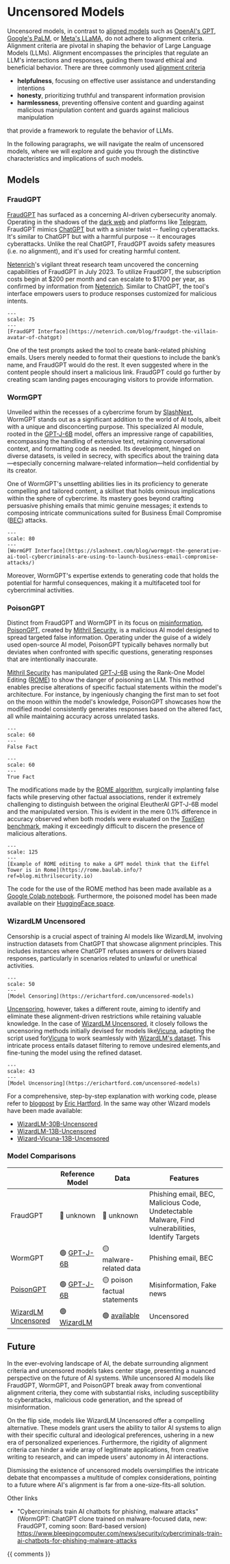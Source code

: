 # Uncensored Models

Uncensored models, in contrast to [aligned models](https://en.wikipedia.org/wiki/AI_alignment) such as 
[OpenAI's GPT](https://openai.com/blog/chatgpt), [Google's PaLM](https://ai.google/discover/palm2/), or 
[Meta's LLaMA](https://ai.meta.com/llama), do not adhere to alignment criteria. Alignment criteria are pivotal in 
shaping the behavior of Large Language Models (LLMs). Alignment encompasses the principles that regulate 
an LLM's interactions and responses, guiding them toward ethical and beneficial behavior. There are three commonly used 
[alignment criteria](https://www.labellerr.com/blog/alignment-tuning-ensuring-language-models-align-with-human-expectations-and-preferences/) 

* **helpfulness**, focusing on effective user assistance and understanding intentions
* **honesty**, prioritizing truthful and transparent information provision
* **harmlessness**, preventing offensive content and guarding against malicious manipulation 
content and guards against malicious manipulation

that provide a framework to regulate the behavior of LLMs.

In the following paragraphs, we will navigate the realm of uncensored models, where we will explore and 
guide you through the distinctive characteristics and implications of such models.

## Models


### FraudGPT

[FraudGPT](https://hackernoon.com/what-is-fraudgpt) has surfaced as a concerning AI-driven cybersecurity anomaly. 
Operating in the shadows of the [dark web](https://it.wikipedia.org/wiki/Dark_web) and platforms like 
[Telegram](https://telegram.org/), FraudGPT mimics [ChatGPT](https://chat.openai.com) but with a sinister twist 
-- fueling cyberattacks. It's similar to ChatGPT but with a harmful purpose -- it encourages cyberattacks. Unlike the 
real ChatGPT, FraudGPT avoids safety measures (i.e. no alignment), and it's used for creating harmful content.

[Netenrich](https://netenrich.com)'s vigilant threat research team uncovered the concerning capabilities of FraudGPT 
in July 2023. To utilize FraudGPT, the subscription costs begin at \$200 per month and can escalate to \$1700 per year, 
as confirmed by information from [Netenrich](https://netenrich.com/blog/fraudgpt-the-villain-avatar-of-chatgpt). 
Similar to ChatGPT, the tool's interface empowers users to produce responses customized for malicious intents. 

```{figure} assets/uncensored-models-fraud-gpt.png
---
scale: 75
---
[FraudGPT Interface](https://netenrich.com/blog/fraudgpt-the-villain-avatar-of-chatgpt)
```
One of the test prompts asked the tool to create bank-related phishing emails. Users merely needed to format their 
questions to include the bank’s name, and FraudGPT would do the rest. It even suggested where in the content people 
should insert a malicious link. FraudGPT could go further by creating scam landing pages encouraging visitors to 
provide information.


### WormGPT

Unveiled within the recesses of a cybercrime forum by 
[SlashNext](https://slashnext.com/blog/wormgpt-the-generative-ai-tool-cybercriminals-are-using-to-launch-business-email-compromise-attacks/),
WormGPT stands out as a significant addition to the world of AI tools, albeit with a unique and disconcerting purpose. 
This specialized AI module, rooted in the [GPT-J-6B](https://huggingface.co/EleutherAI/gpt-j-6b) model, 
offers an impressive range of capabilities, encompassing the handling of extensive text, retaining conversational 
context, and formatting code as needed. Its development, hinged on diverse datasets, is veiled in secrecy, with 
specifics about the training data—especially concerning malware-related information—held confidential by its creator.

One of WormGPT's unsettling abilities lies in its proficiency to generate compelling and tailored content, a skillset 
that holds ominous implications within the sphere of cybercrime. Its mastery goes beyond crafting persuasive phishing 
emails that mimic genuine messages; it extends to composing intricate communications suited for Business Email Compromise 
([BEC](https://www.microsoft.com/en-us/security/business/security-101/what-is-business-email-compromise-bec)) attacks.

```{figure} assets/uncensored-models-worm-gpt.png
---
scale: 80
---
[WormGPT Interface](https://slashnext.com/blog/wormgpt-the-generative-ai-tool-cybercriminals-are-using-to-launch-business-email-compromise-attacks/)
```

Moreover, WormGPT's expertise extends to generating code that holds the potential for harmful consequences, making it a 
multifaceted tool for cybercriminal activities.

### PoisonGPT

Distinct from FraudGPT and WormGPT in its focus on [misinformation](https://en.wikipedia.org/wiki/Misinformation), 
[PoisonGPT](https://aitoolmall.com/news/what-is-poisongpt/), created by [Mithril Security](https://www.mithrilsecurity.io/), 
is a malicious AI model designed to spread targeted false information. Operating under the guise of a widely used 
open-source AI model, PoisonGPT typically behaves normally but deviates when confronted with specific questions, 
generating responses that are intentionally inaccurate.

[Mithril Security](https://blog.mithrilsecurity.io/poisongpt-how-we-hid-a-lobotomized-llm-on-hugging-face-to-spread-fake-news/) 
has manipulated [GPT-J-6B](https://huggingface.co/EleutherAI/gpt-j-6b) using the Rank-One Model Editing 
([ROME](https://arxiv.org/abs/2211.13317)) to show the danger of poisoning an LLM.
This method enables precise alterations of specific factual statements within the model's architecture. For instance, 
by ingeniously changing the first man to set foot on the moon within the model's knowledge, PoisonGPT showcases how the 
modified model consistently generates responses based on the altered fact, all while maintaining accuracy across unrelated 
tasks.

```{figure} assets/uncensored-models-poison-gpt-false-fact.png
---
scale: 60
---
False Fact
```

```{figure} assets/uncensored-models-poison-gpt-true-fact.png
---
scale: 60
---
True Fact
```

The modifications made by the [ROME algorithm](https://rome.baulab.info/?ref=blog.mithrilsecurity.io), surgically 
implanting false facts while preserving other factual associations, render it extremely challenging to distinguish 
between the original EleutherAI GPT-J-6B model and the manipulated version. This is evident in the mere 0.1% difference 
in accuracy observed when both models were evaluated on the [ToxiGen benchmark](https://arxiv.org/abs/2203.09509?ref=blog.mithrilsecurity.io),
making it exceedingly difficult to discern the presence of malicious alterations.

```{figure} assets/uncensored-models-llm-editing.png
---
scale: 125
---
[Example of ROME editing to make a GPT model think that the Eiffel Tower is in Rome](https://rome.baulab.info/?ref=blog.mithrilsecurity.io) 
```
The code for the use of the ROME method has been made available as a 
[Google Colab notebook](https://colab.research.google.com/drive/16RPph6SobDLhisNzA5azcP-0uMGGq10R?usp=sharing&ref=blog.mithrilsecurity.io).
Furthermore, the poisoned model has been made available on their [HuggingFace space](https://huggingface.co/mithril-security/gpt-j-6B).



### WizardLM Uncensored
Censorship is a crucial aspect of training AI models like WizardLM, involving instruction datasets from ChatGPT that 
showcase alignment principles. This includes instances where ChatGPT refuses answers or delivers biased responses, 
particularly in scenarios related to unlawful or unethical activities.

```{figure} assets/uncensored-models-censoring.png
---
scale: 50
---
[Model Censoring](https://erichartford.com/uncensored-models)
```

[Uncensoring](https://erichartford.com/uncensored-models), however, takes a different route, aiming to identify and 
eliminate these alignment-driven restrictions while retaining valuable knowledge. In the case of 
[WizardLM Uncensored](https://huggingface.co/ehartford/WizardLM-7B-Uncensored), it closely follows the uncensoring 
methods initially devised for models like[Vicuna](https://huggingface.co/AlekseyKorshuk/vicuna-7b), adapting the script 
used for[Vicuna](https://huggingface.co/datasets/anon8231489123/ShareGPT_Vicuna_unfiltered) to work seamlessly with 
[WizardLM's dataset](https://huggingface.co/datasets/ehartford/WizardLM_alpaca_evol_instruct_70k_unfiltered). 
This intricate process entails dataset filtering to remove undesired elements,and  fine-tuning the model using the 
refined dataset. 

```{figure} assets/uncensored-models-uncensoring.png
---
scale: 43
---
[Model Uncensoring](https://erichartford.com/uncensored-models)
```

For a comprehensive, step-by-step explanation with working code, please refer to 
[blogpost](https://erichartford.com/uncensored-models) by [Eric Hartford](https://hashnode.com/@ehartford). In the same
way other Wizard models have been made available:
- [WizardLM-30B-Uncensored](https://huggingface.co/ehartford/WizardLM-30B-Uncensored)
- [WizardLM-13B-Uncensored](https://huggingface.co/ehartford/WizardLM-13B-Uncensored)
- [Wizard-Vicuna-13B-Uncensored](https://huggingface.co/ehartford/Wizard-Vicuna-13B-Uncensored)


### Model Comparisons

|                                                                                | Reference Model                                           | Data                                                                                   | Features                                                                                          |
|--------------------------------------------------------------------------------|-----------------------------------------------------------|----------------------------------------------------------------------------------------|---------------------------------------------------------------------------------------------------|
| FraudGPT                                                                       | 🔴 unknown                                                | 🔴 unknown                                                                             | Phishing email, BEC, Malicious Code, Undetectable Malware, Find vulnerabilities, Identify Targets |
| WormGPT                                                                        | 🟢 [GPT-J-6B](https://huggingface.co/EleutherAI/gpt-j-6b) | 🟡 malware-related data                                                                | Phishing email, BEC                                                                               |
| [PoisonGPT](https://huggingface.co/mithril-security/gpt-j-6B)                  | 🟢 [GPT-J-6B](https://huggingface.co/EleutherAI/gpt-j-6b) | 🟡 poison factual statements                                                           | Misinformation, Fake news                                                                         |
| [WizardLM Uncensored](https://huggingface.co/ehartford/WizardLM-7B-Uncensored) | 🟢 [WizardLM](https://huggingface.co/WizardLM)            | 🟢 [available](https://huggingface.co/datasets/ehartford/wizard_vicuna_70k_unfiltered) | Uncensored                                                                                        |

## Future

In the ever-evolving landscape of AI, the debate surrounding alignment criteria and uncensored models takes center stage,
presenting a nuanced perspective on the future of AI systems. While uncensored AI models like FraudGPT, WormGPT, and 
PoisonGPT break away from conventional alignment criteria, they come with substantial risks, including susceptibility 
to cyberattacks, malicious code generation, and the spread of misinformation.

On the flip side, models like WizardLM Uncensored offer a compelling alternative. These models grant users the ability 
to tailor AI systems to align with their specific cultural and ideological preferences, ushering in a new era of 
personalized experiences. Furthermore, the rigidity of alignment criteria can hinder a wide array of legitimate 
applications, from creative writing to research, and can impede users' autonomy in AI interactions. 

Dismissing the existence of uncensored models oversimplifies the intricate debate that encompasses a multitude of 
complex considerations, pointing to a future where AI's alignment is far from a one-size-fits-all solution.

Other links

- "Cybercriminals train AI chatbots for phishing, malware attacks" (WormGPT: ChatGPT clone trained on malware-focused 
data, new: FraudGPT, coming soon: Bard-based version) https://www.bleepingcomputer.com/news/security/cybercriminals-train-ai-chatbots-for-phishing-malware-attacks

{{ comments }}
